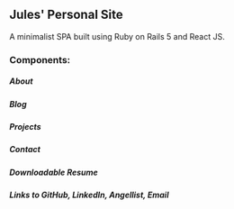 ## Jules' Personal Site

A minimalist SPA built using Ruby on Rails 5 and React JS.

### Components:
##### About
##### Blog
##### Projects
##### Contact
##### Downloadable Resume
##### Links to GitHub, LinkedIn, Angellist, Email
